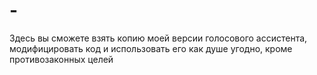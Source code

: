 # -
Здесь вы сможете взять копию моей версии голосового ассистента, модифицировать код и использовать его как душе угодно, кроме противозаконных целей
